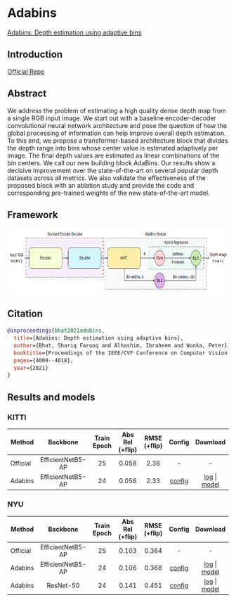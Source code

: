 # Adabins

[Adabins: Depth estimation using adaptive bins](https://arxiv.org/abs/2011.14141)

## Introduction

<a href="https://github.com/shariqfarooq123/AdaBins">Official Repo</a>

## Abstract

We address the problem of estimating a high quality dense depth map from a single RGB input image. We start out with a baseline encoder-decoder convolutional neural network architecture and pose the question of how the global processing of information can help improve overall depth estimation. To this end, we propose a transformer-based architecture block that divides the depth range into bins whose center value is estimated adaptively per image. The final depth values are estimated as linear combinations of the bin centers. We call our new building block AdaBins. Our results show a decisive improvement over the state-of-the-art on several popular depth datasets across all metrics. We also validate the effectiveness of the proposed block with an ablation study and provide the code and corresponding pre-trained weights of the new state-of-the-art model.


## Framework
<div align=center><img width="810" height="150" src="resources/images/adabins.png"/></div>

## Citation

```bibtex
@inproceedings{bhat2021adabins,
  title={Adabins: Depth estimation using adaptive bins},
  author={Bhat, Shariq Farooq and Alhashim, Ibraheem and Wonka, Peter},
  booktitle={Proceedings of the IEEE/CVF Conference on Computer Vision and Pattern Recognition},
  pages={4009--4018},
  year={2021}
}
```

## Results and models

### KITTI

| Method | Backbone | Train Epoch | Abs Rel (+flip) | RMSE (+flip) | Config | Download |
| ------ | :--------: | :----: | :--------------: | :------: | :------: | :--------: |
| Official | EfficientNetB5-AP   |  25   | 0.058 | 2.36 |  - | -
| Adabins  |  EfficientNetB5-AP  |  24   | 0.058 | 2.33 |  [config](adabins_efnetb5ap_kitti_24e.py) | [log](resources/logs/adabins_efnetb5ap_kitti_24e.txt) \| [model](https://drive.google.com/file/d/17srI3mFoYLdnN1As4a2fRGrHA0UHuujX/view?usp=sharing)


### NYU

| Method | Backbone | Train Epoch | Abs Rel (+flip) | RMSE (+flip) | Config | Download |
| ------ | :--------: | :----: | :--------------: | :------: |  :------: | :--------: |
| Official | EfficientNetB5-AP   |  25   | 0.103 | 0.364 |  - | -
| Adabins  | EfficientNetB5-AP   |  24   | 0.106 | 0.368 |  [config](adabins_efnetb5ap_nyu_24e.py) | [log](resources/logs/adabins_efnetb5ap_nyu_24e.txt) \| [model](https://drive.google.com/file/d/1NRTWApIrxOjeeN7FdNTTOXV3KOuo_-aC/view?usp=sharing)
| Adabins  | ResNet-50   |  24   | 0.141 | 0.451 |  [config](adabins_r50_nyu_24e.py) | [log](resources/logs/adabins_r50_nyu_24e.txt) \| [model](https://drive.google.com/file/d/1cVvmJjot1rLk06FkAQl_PCeMOApt6-7x/view?usp=sharing)


